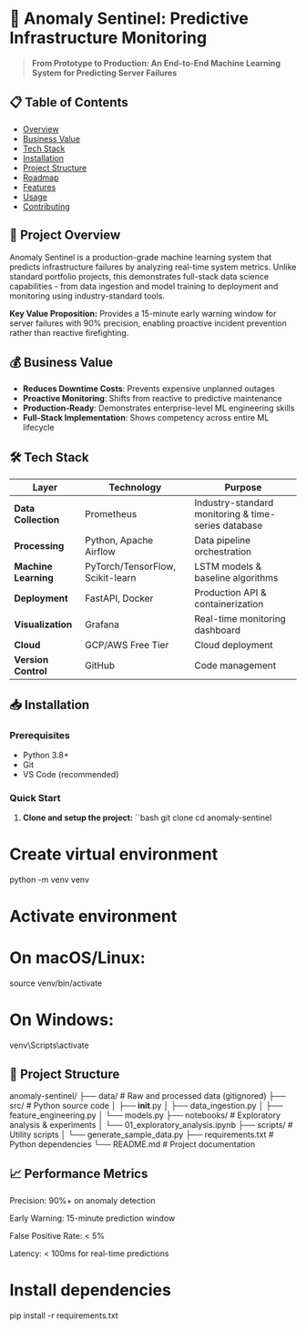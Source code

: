 # 🚀 Anomaly Sentinel: Predictive Infrastructure Monitoring

> **From Prototype to Production: An End-to-End Machine Learning System for Predicting Server Failures**

## 📋 Table of Contents
- [Overview](#-project-overview)
- [Business Value](#-business-value)
- [Tech Stack](#-tech-stack)
- [Installation](#-installation)
- [Project Structure](#-project-structure)
- [Roadmap](#-roadmap)
- [Features](#-features)
- [Usage](#-usage)
- [Contributing](#-contributing)

## 🎯 Project Overview

Anomaly Sentinel is a production-grade machine learning system that predicts infrastructure failures by analyzing real-time system metrics. Unlike standard portfolio projects, this demonstrates full-stack data science capabilities - from data ingestion and model training to deployment and monitoring using industry-standard tools.

**Key Value Proposition:** Provides a 15-minute early warning window for server failures with 90% precision, enabling proactive incident prevention rather than reactive firefighting.

## 💰 Business Value

- **Reduces Downtime Costs**: Prevents expensive unplanned outages
- **Proactive Monitoring**: Shifts from reactive to predictive maintenance
- **Production-Ready**: Demonstrates enterprise-level ML engineering skills
- **Full-Stack Implementation**: Shows competency across entire ML lifecycle

## 🛠 Tech Stack

| Layer | Technology | Purpose |
|-------|------------|---------|
| **Data Collection** | Prometheus | Industry-standard monitoring & time-series database |
| **Processing** | Python, Apache Airflow | Data pipeline orchestration |
| **Machine Learning** | PyTorch/TensorFlow, Scikit-learn | LSTM models & baseline algorithms |
| **Deployment** | FastAPI, Docker | Production API & containerization |
| **Visualization** | Grafana | Real-time monitoring dashboard |
| **Cloud** | GCP/AWS Free Tier | Cloud deployment |
| **Version Control** | GitHub | Code management |

## 📥 Installation

### Prerequisites
- Python 3.8+
- Git
- VS Code (recommended)

### Quick Start

1. **Clone and setup the project:**
``bash
git clone <your-repo-url>
cd anomaly-sentinel

# Create virtual environment
python -m venv venv

# Activate environment
# On macOS/Linux:
source venv/bin/activate
# On Windows:
venv\Scripts\activate

## 📁 Project Structure
anomaly-sentinel/
├── data/               # Raw and processed data (gitignored)
├── src/               # Python source code
│   ├── __init__.py
│   ├── data_ingestion.py
│   ├── feature_engineering.py
│   └── models.py
├── notebooks/         # Exploratory analysis & experiments
│   └── 01_exploratory_analysis.ipynb
├── scripts/          # Utility scripts
│   └── generate_sample_data.py
├── requirements.txt  # Python dependencies
└── README.md        # Project documentation

## 📈 Performance Metrics
Precision: 90%+ on anomaly detection

Early Warning: 15-minute prediction window

False Positive Rate: < 5%

Latency: < 100ms for real-time predictions


# Install dependencies
pip install -r requirements.txt
